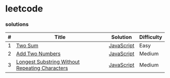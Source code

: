 # leetcode

### solutions

| # | Title | Solution | Difficulty |
|---| ----- | -------- | ---------- |
|1|[Two Sum](https://leetcode.com/problems/two-sum/description/) | [JavaScript](./solutions/javascript/TwoSum/TwoSum.js)|Easy|
|2|[Add Two Numbers](https://leetcode.com/problems/add-two-numbers/description/) | [JavaScript](./solutions/javascript/AddTwoNumbers/AddTwoNumbers.js)|Medium|
|3|[Longest Substring Without Repeating Characters](https://leetcode.com/problems/longest-substring-without-repeating-characters/description/) | [JavaScript](./solutions/javascript/LongestSubstringWithoutRepeatingCharacters/LongestSubstringWithoutRepeatingCharacters.js)|Medium|
